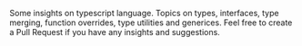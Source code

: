 Some insights on typescript language. 
Topics on types, interfaces, type merging, function overrides, type utilities and generices.
Feel free to create a Pull Request if you have any insights and suggestions.
